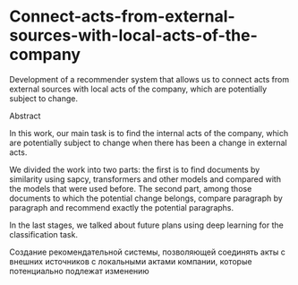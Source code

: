 # Connect-acts-from-external-sources-with-local-acts-of-the-company
Development of a recommender system that allows us to connect acts from external sources with local acts of the company, which are potentially subject to change.

$\text{Abstract}$

In this work, our main task is to find the internal acts of the company, which are potentially subject to change when there has been a change in external acts.

We divided the work into two parts: the first is to find documents by similarity using sapcy, transformers and other models and compared with the models that were used before. The second part, among those documents to which the potential change belongs, compare paragraph by paragraph and recommend exactly the potential paragraphs.

In the last stages, we talked about future plans using deep learning for the classification task.  

Cоздание рекомендательной системы, позволяющей соединять акты с внешних источников с локальными актами компании, которые потенциально подлежат изменению

